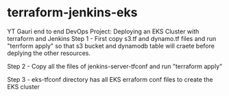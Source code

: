 # terraform-jenkins-eks
YT Gauri end to end DevOps Project: Deploying an EKS Cluster with terraform and Jenkins
Step 1 - First copy s3.tf and dynamo.tf files and run "terrform apply" so that s3 bucket and dynamodb table will craete before deplying the other resources.

Step 2 - Copy all the files of jenkins-server-tfconf and run "terraform apply"

Step 3 - eks-tfconf directory has all EKS erraform conf files to create the EKS cluster